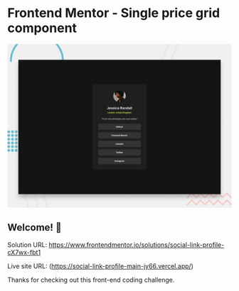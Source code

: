 # Frontend Mentor - Single price grid component

![Design preview for the Single price grid component coding challenge](./design/desktop-preview.jpg)

## Welcome! 👋

Solution URL: https://www.frontendmentor.io/solutions/social-link-profile-cX7wx-fbt1


Live site URL: (https://social-link-profile-main-jy66.vercel.app/)

Thanks for checking out this front-end coding challenge.
